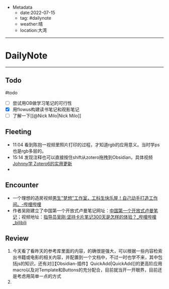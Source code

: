 * Metadata
	* date:2022-07-15
	* tag: #dailynote 
	* weather:晴
	* location:大湾
--- 
# DailyNote
--- 
## Todo
#todo
- [ ] 尝试用OB做学习笔记的可行性
- [x] 用flowus构建读书笔记和观影笔记
- [ ] 了解一下[[@Nick Milo|Nick Milo]] 

## Fleeting
- 11:04 看到陈抱一视频里照片打印的过程，才知道rgb的应用意义。当时学ps也是rgb多层的。
- 15:14 发现注释也可以直接按住shift从zotero拖拽到Obsidian，具体视频[Johnny学 Zotero6的实用更新](https://www.bilibili.com/video/BV1MF411x79N?share_source=copy_web)
- 

## Encounter
*  一个理想的造房视频[男生"梦想"工作室，工科生快乐屋！自己动手打造工作间。-哔哩哔哩]( https://b23.tv/nXQKUYb)
* 作者吴刚建立了中国第一个开放式卢曼笔记网址：[中国第一个开放式卢曼笔记](https://www.coachwugang.com)；视频地址：[指导员吴刚·坚持卡片笔记300天是怎样的体验？_哔哩哔哩_bilibili](https://www.bilibili.com/video/BV1gS4y1f7cH?share_source=copy_web) 

## Review
1. 今天看了看昨天的参考库里面的内容，的确很是强大，可以根据一些内容检索出书籍或电影的相关内容，并配置到一个文档中，不过一时也学不来，其中包括js的知识，还有对[[【Obsidian-插件】QuickAdd|QuickAdd]]的更高阶应用macro以及对Template和Buttons的充分配合，目前就当开一开眼界，目前还是考虑用简单一点的方式
2. 